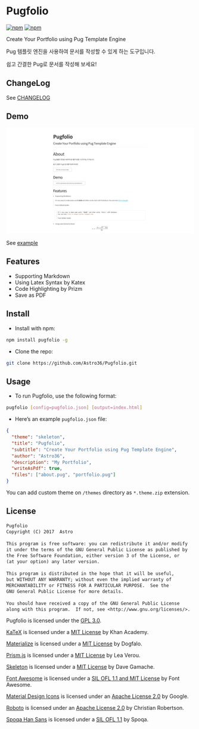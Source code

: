 # Pugfolio

[![npm](https://img.shields.io/npm/v/pugfolio.svg)](https://www.npmjs.com/package/pugfolio) [![npm](https://img.shields.io/npm/dt/pugfolio.svg)](https://www.npmjs.com/package/pugfolio)

Create Your Portfolio using Pug Template Engine

Pug 템플릿 엔진을 사용하여 문서를 작성할 수 있게 하는 도구입니다.

쉽고 간결한 Pug로 문서를 작성해 보세요!

## ChangeLog

See [CHANGELOG](./CHANGELOG.md)

## Demo

![Demo](./assets/img_demo.png)

See [example](http://astro36.me/Pugfolio/example/)

## Features

- Supporting Markdown
- Using Latex Syntax by Katex
- Code Highlighting by Prizm
- Save as PDF

## Install

- Install with npm:

``` bash
npm install pugfolio -g
```

- Clone the repo:

``` bash
git clone https://github.com/Astro36/Pugfolio.git
```

## Usage

- To run Pugfolio, use the following format:

``` bash
pugfolio [config=pugfolio.json] [output=index.html]
```

- Here’s an example `pugfolio.json` file:

```json
{
  "theme": "skeleton",
  "title": "Pugfolio",
  "subtitle": "Create Your Portfolio using Pug Template Engine",
  "author": "Astro36",
  "description": "My Portfolio",
  "writeAsPdf": true,
  "files": ["about.pug", "portfolio.pug"]
}
```

You can add custom theme on `/themes` directory as `*.theme.zip` extension.

## License

```text
Pugfolio
Copyright (C) 2017  Astro

This program is free software: you can redistribute it and/or modify
it under the terms of the GNU General Public License as published by
the Free Software Foundation, either version 3 of the License, or
(at your option) any later version.

This program is distributed in the hope that it will be useful,
but WITHOUT ANY WARRANTY; without even the implied warranty of
MERCHANTABILITY or FITNESS FOR A PARTICULAR PURPOSE.  See the
GNU General Public License for more details.

You should have received a copy of the GNU General Public License
along with this program.  If not, see <http://www.gnu.org/licenses/>.
```

Pugfolio is licensed under the [GPL 3.0](./LICENSE).

[KaTeX](https://khan.github.io/KaTeX/) is licensed under a [MIT License](https://github.com/Khan/KaTeX/blob/master/LICENSE.txt) by Khan Academy.

[Materialize](http://materializecss.com/) is licensed under a [MIT License](https://github.com/Dogfalo/materialize/blob/master/LICENSE) by Dogfalo.

[Prism.js](http://prismjs.com) is licensed under a [MIT License](https://github.com/PrismJS/prism/blob/gh-pages/LICENSE) by Lea Verou.

[Skeleton](http://getskeleton.com) is licensed under a [MIT License](https://github.com/dhg/Skeleton/blob/master/LICENSE.md) by Dave Gamache.

[Font Awesome](http://fontawesome.io/) is licensed under a [SIL OFL 1.1 and MIT License](http://fontawesome.io/license/) by Font Awesome.

[Material Design Icons](https://material.io/icons/) is licensed under an [Apache License 2.0](https://github.com/google/material-design-icons/blob/master/LICENSE) by Google.

[Roboto](https://fonts.google.com/specimen/Roboto) is licensed under an [Apache License 2.0](http://www.apache.org/licenses/LICENSE-2.0) by Christian Robertson.

[Spoqa Han Sans](https://spoqa.github.io/spoqa-han-sans/ko-KR/) is licensed under a [SIL OFL 1.1](https://github.com/spoqa/spoqa-han-sans/blob/master/LICENSE) by Spoqa.
